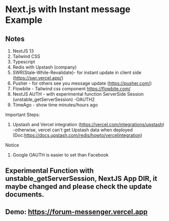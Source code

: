 # Next.js with Instant message Example

## Notes

1. NextJS 13
2. Tailwind CSS
3. Typescript
4. Redis with Upstash (company)
5. SWR(Stale-While-Revalidate)- for instant update in client side (https://swr.vercel.app/)
6. Pusher - for others see you message update (https://pusher.com/)
7. Flowbite - Tailwind css component https://flowbite.com/
8. NextJS AUTH - with experimental function ServerSide Session (unstable_getServerSession) -OAUTH2
9. TimeAgo - show time minutes/hours ago

Important Steps:

1. Upstash and Vercel integration (https://vercel.com/integrations/upstash) -otherwise, vercel can't get Upstash data when deployed (Doc:https://docs.upstash.com/redis/howto/vercelintegration)

Notice

1. Google OAUTH is easier to set than Facebook

## Experimental Function with unstable_getServerSession, NextJS App DIR, it maybe changed and please check the update documents.

## Demo: https://forum-messenger.vercel.app
